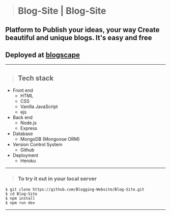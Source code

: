 > # Blog-Site | Blog-Site

## Platform to Publish your ideas, your way Create beautiful and unique blogs. It's easy and free

## Deployed at [blogscape](https://blogscape-blog-site.herokuapp.com/)

---
> ## Tech stack
* Front end
    - HTML
    - CSS
    - Vanilla JavaScript
    - ejs
* Back end
    - Node.js
    - Express
* Database
    - MongoDB (Mongoose ORM)
* Version Control System
    - Github
* Deployment
    - Heroku

---

> ### To try it out in your local server
``` git
$ git clone https://github.com/Blogging-Website/Blog-Site.git
$ cd Blog-Site
$ npm install
$ npm run dev
```
---